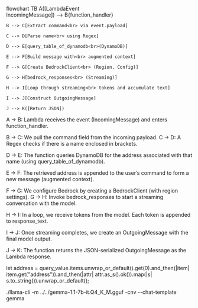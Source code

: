 flowchart TB
    A([LambdaEvent<br>IncomingMessage]) --> B{function_handler}

    B --> C[Extract command<br> via event.payload]

    C --> D[Parse name<br> using Regex]

    D --> E[query_table_of_dynamodb<br>(DynamoDB)]

    E --> F[Build message with<br> augmented context]

    F --> G[Create BedrockClient<br> (Region, Config)]

    G --> H[bedrock_responses<br> (Streaming)]

    H --> I[Loop through streaming<br> tokens and accumulate text]

    I --> J[Construct OutgoingMessage]

    J --> K([Return JSON])

A → B: Lambda receives the event (IncomingMessage) and enters function_handler.

B → C: We pull the command field from the incoming payload.
C → D: A Regex checks if there is a name enclosed in brackets.

D → E: The function queries DynamoDB for the address associated with that name (using query_table_of_dynamodb).

E → F: The retrieved address is appended to the user’s command to form a new message (augmented context).

F → G: We configure Bedrock by creating a BedrockClient (with region settings).
G → H: Invoke bedrock_responses to start a streaming conversation with the model.

H → I: In a loop, we receive tokens from the model. Each token is appended to response_text.

I → J: Once streaming completes, we create an OutgoingMessage with the final model output.

J → K: The function returns the JSON-serialized OutgoingMessage as the Lambda response.

let address = query_value.items.unwrap_or_default().get(0).and_then(|item| item.get("address")).and_then(|attr| attr.as_s().ok()).map(|s| s.to_string()).unwrap_or_default();    

./llama-cli -m ../../gemma-1.1-7b-it.Q4_K_M.gguf -cnv --chat-template gemma